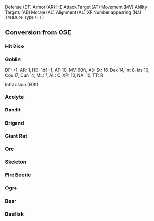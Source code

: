 Defense (DF)
Armor (AR)
HD
Attack Target (AT)
Movement (MV)
Ability Targets (AB)
Morale (AL)
Alignment (AL)
XP
Number appearing (NA)
Treasure Type (TT)

## Conversion from OSE


### Hit Dice



### Goblin
DF: +1, AR: 1, HD: 1d6+1, AT: 10, MV: 90ft, 
AB: Str 16, Dex 14, Int 8, Ins 10, Cou 17, Cun 14, 
ML: 7, AL: C, XP: 10, NA: 10, TT: R 

Infravision (90ft)

### Acolyte
### Bandit
### Brigand
### Giant Rat

### Orc
### Skeleton
### Fire Beetle
### Ogre
### Bear
### Basilisk